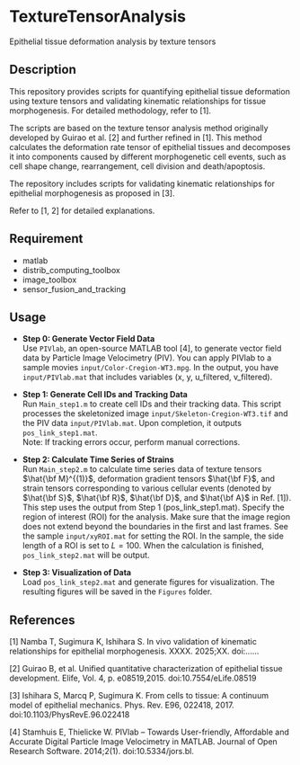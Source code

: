 # TextureTensorAnalysis
Epithelial tissue deformation analysis by texture tensors

## Description

This repository provides scripts for quantifying epithelial tissue deformation using texture tensors and validating kinematic relationships for tissue morphogenesis. For detailed methodology, refer to [1].

The scripts are based on the texture tensor analysis method originally developed by Guirao et al. [2] and further refined in [1]. This method calculates the deformation rate tensor of epithelial tissues and decomposes it into components caused by different morphogenetic cell events, such as cell shape change, rearrangement, cell division and death/apoptosis.

The repository includes scripts for validating kinematic relationships for epithelial morphogenesis as proposed in [3].

Refer to [1, 2] for detailed explanations.

## Requirement

* matlab
* distrib_computing_toolbox
* image_toolbox
* sensor_fusion_and_tracking

## Usage
* **Step 0: Generate Vector Field Data**  
Use `PIVlab`, an open-source MATLAB tool [4], to generate vector field data by Particle Image Velocimetry (PIV). You can apply PIVlab to a sample movies `input/Color-Cregion-WT3.mpg`.
In the output, you have `input/PIVlab.mat` that includes variables (x, y, u_filtered, v_filtered).

* **Step 1: Generate Cell IDs and Tracking Data**  
Run `Main_step1.m` to create cell IDs and their tracking data. This script processes the skeletonized image `input/Skeleton-Cregion-WT3.tif` and the PIV data `input/PIVlab.mat`. Upon completion, it outputs `pos_link_step1.mat`.  
Note: If tracking errors occur, perform manual corrections.

* **Step 2: Calculate Time Series of Strains**  
Run `Main_step2.m` to calculate time series data of texture tensors $\hat{\bf M}^{(1)}$, deformation gradient tensors $\hat{\bf F}$, and strain tensors corresponding to various cellular events (denoted by $\hat{\bf S}$, $\hat{\bf R}$, $\hat{\bf D}$, and $\hat{\bf A}$ in Ref. [1]). This step uses the output from Step 1 (pos_link_step1.mat).
Specify the region of interest (ROI) for the analysis.
Make sure that the image region does not extend beyond the boundaries in the first and last frames. See the sample `input/xyROI.mat` for setting the ROI.
In the sample, the side length of a ROI is set to $L = 100$.
When the calculation is finished, `pos_link_step2.mat` will be output.

* **Step 3: Visualization of Data**  
Load `pos_link_step2.mat` and generate figures for visualization. The resulting figures will be saved in the `Figures` folder.

## References

[1] Namba T, Sugimura K, Ishihara S. In vivo validation of kinematic relationships for epithelial morphogenesis. XXXX. 2025;XX. doi:......

[2] Guirao B, et al. Unified quantitative characterization of epithelial tissue development. Elife, Vol. 4, p. e08519,2015. doi:10.7554/eLife.08519

[3] Ishihara S, Marcq P, Sugimura K. From cells to tissue: A continuum model of epithelial mechanics. Phys. Rev. E96, 022418, 2017. doi:10.1103/PhysRevE.96.022418

[4] Stamhuis E, Thielicke W. PIVlab – Towards User-friendly, Affordable and Accurate Digital Particle Image Velocimetry in MATLAB. Journal of Open Research Software. 2014;2(1). doi:10.5334/jors.bl.

